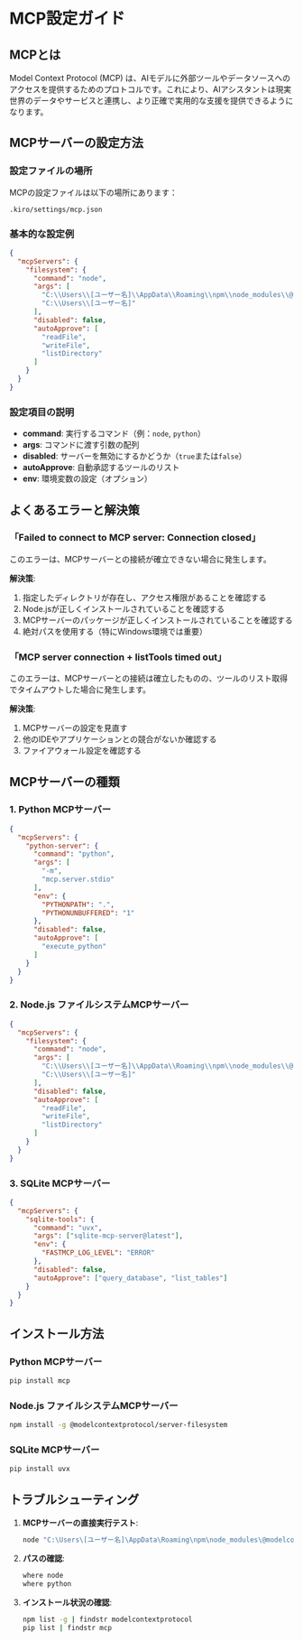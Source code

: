 # MCP設定ガイド

## MCPとは

Model Context Protocol (MCP) は、AIモデルに外部ツールやデータソースへのアクセスを提供するためのプロトコルです。これにより、AIアシスタントは現実世界のデータやサービスと連携し、より正確で実用的な支援を提供できるようになります。

## MCPサーバーの設定方法

### 設定ファイルの場所

MCPの設定ファイルは以下の場所にあります：

```
.kiro/settings/mcp.json
```

### 基本的な設定例

```json
{
  "mcpServers": {
    "filesystem": {
      "command": "node",
      "args": [
        "C:\\Users\\[ユーザー名]\\AppData\\Roaming\\npm\\node_modules\\@modelcontextprotocol\\server-filesystem\\dist\\index.js",
        "C:\\Users\\[ユーザー名]"
      ],
      "disabled": false,
      "autoApprove": [
        "readFile",
        "writeFile",
        "listDirectory"
      ]
    }
  }
}
```

### 設定項目の説明

- **command**: 実行するコマンド（例：`node`, `python`）
- **args**: コマンドに渡す引数の配列
- **disabled**: サーバーを無効にするかどうか（`true`または`false`）
- **autoApprove**: 自動承認するツールのリスト
- **env**: 環境変数の設定（オプション）

## よくあるエラーと解決策

### 「Failed to connect to MCP server: Connection closed」

このエラーは、MCPサーバーとの接続が確立できない場合に発生します。

**解決策**:
1. 指定したディレクトリが存在し、アクセス権限があることを確認する
2. Node.jsが正しくインストールされていることを確認する
3. MCPサーバーのパッケージが正しくインストールされていることを確認する
4. 絶対パスを使用する（特にWindows環境では重要）

### 「MCP server connection + listTools timed out」

このエラーは、MCPサーバーとの接続は確立したものの、ツールのリスト取得でタイムアウトした場合に発生します。

**解決策**:
1. MCPサーバーの設定を見直す
2. 他のIDEやアプリケーションとの競合がないか確認する
3. ファイアウォール設定を確認する

## MCPサーバーの種類

### 1. Python MCPサーバー

```json
{
  "mcpServers": {
    "python-server": {
      "command": "python",
      "args": [
        "-m",
        "mcp.server.stdio"
      ],
      "env": {
        "PYTHONPATH": ".",
        "PYTHONUNBUFFERED": "1"
      },
      "disabled": false,
      "autoApprove": [
        "execute_python"
      ]
    }
  }
}
```

### 2. Node.js ファイルシステムMCPサーバー

```json
{
  "mcpServers": {
    "filesystem": {
      "command": "node",
      "args": [
        "C:\\Users\\[ユーザー名]\\AppData\\Roaming\\npm\\node_modules\\@modelcontextprotocol\\server-filesystem\\dist\\index.js",
        "C:\\Users\\[ユーザー名]"
      ],
      "disabled": false,
      "autoApprove": [
        "readFile",
        "writeFile",
        "listDirectory"
      ]
    }
  }
}
```

### 3. SQLite MCPサーバー

```json
{
  "mcpServers": {
    "sqlite-tools": {
      "command": "uvx",
      "args": ["sqlite-mcp-server@latest"],
      "env": {
        "FASTMCP_LOG_LEVEL": "ERROR"
      },
      "disabled": false,
      "autoApprove": ["query_database", "list_tables"]
    }
  }
}
```

## インストール方法

### Python MCPサーバー

```bash
pip install mcp
```

### Node.js ファイルシステムMCPサーバー

```bash
npm install -g @modelcontextprotocol/server-filesystem
```

### SQLite MCPサーバー

```bash
pip install uvx
```

## トラブルシューティング

1. **MCPサーバーの直接実行テスト**:
   ```bash
   node "C:\Users\[ユーザー名]\AppData\Roaming\npm\node_modules\@modelcontextprotocol\server-filesystem\dist\index.js" "C:\Users\[ユーザー名]"
   ```

2. **パスの確認**:
   ```bash
   where node
   where python
   ```

3. **インストール状況の確認**:
   ```bash
   npm list -g | findstr modelcontextprotocol
   pip list | findstr mcp
   ```